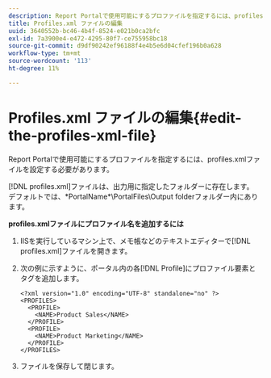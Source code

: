 ```yaml
---
description: Report Portalで使用可能にするプロファイルを指定するには、profiles.xmlファイルを設定する必要があります。
title: Profiles.xml ファイルの編集
uuid: 3640552b-bc46-4b4f-8524-e021b0ca2bfc
exl-id: 7a3900e4-e472-4295-80f7-ce755958bc18
source-git-commit: d9df90242ef96188f4e4b5e6d04cfef196b0a628
workflow-type: tm+mt
source-wordcount: '113'
ht-degree: 11%

---
```


# Profiles.xml ファイルの編集{#edit-the-profiles-xml-file}

Report Portalで使用可能にするプロファイルを指定するには、profiles.xmlファイルを設定する必要があります。

[!DNL profiles.xml]ファイルは、出力用に指定したフォルダーに存在します。 デフォルトでは、\*PortalName*\PortalFiles\Output folderフォルダー内にあります。

**profiles.xmlファイルにプロファイル名を追加するには**

1. IISを実行しているマシン上で、メモ帳などのテキストエディターで[!DNL profiles.xml]ファイルを開きます。
1. 次の例に示すように、ポータル内の各[!DNL Profile]にプロファイル要素とタグを追加します。

   ```
   <?xml version="1.0" encoding="UTF-8" standalone="no" ?>
   <PROFILES>
     <PROFILE>
       <NAME>Product Sales</NAME>
     </PROFILE>
     <PROFILE>
       <NAME>Product Marketing</NAME>
     </PROFILE>
   </PROFILES>
   ```

1. ファイルを保存して閉じます。
